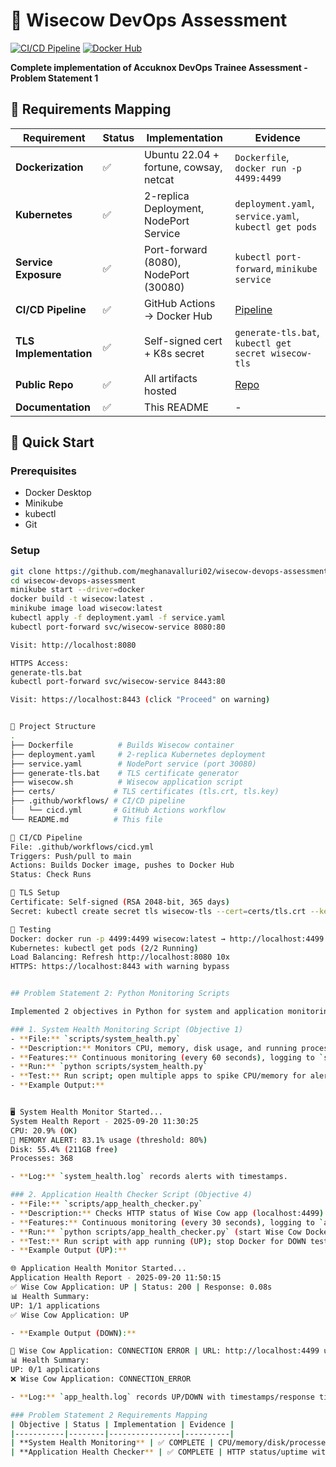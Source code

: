 # 🐄 Wisecow DevOps Assessment

[![CI/CD Pipeline](https://github.com/meghanavalluri02/wisecow-devops-assessment/actions/workflows/cicd.yml/badge.svg)](https://github.com/meghanavalluri02/wisecow-devops-assessment/actions)
[![Docker Hub](https://img.shields.io/badge/Docker%20Hub-wisecow--devops-blue)](https://hub.docker.com/r/meghanavalluri/wisecow-devops/tags)

**Complete implementation of Accuknox DevOps Trainee Assessment - Problem Statement 1**

## 🎯 Requirements Mapping

| Requirement | Status | Implementation | Evidence |
|-------------|--------|----------------|----------|
| **Dockerization** | ✅ | Ubuntu 22.04 + fortune, cowsay, netcat | `Dockerfile`, `docker run -p 4499:4499` |
| **Kubernetes** | ✅ | 2-replica Deployment, NodePort Service | `deployment.yaml`, `service.yaml`, `kubectl get pods` |
| **Service Exposure** | ✅ | Port-forward (8080), NodePort (30080) | `kubectl port-forward`, `minikube service` |
| **CI/CD Pipeline** | ✅ | GitHub Actions → Docker Hub | [Pipeline](https://github.com/meghanavalluri02/wisecow-devops-assessment/actions) |
| **TLS Implementation** | ✅ | Self-signed cert + K8s secret | `generate-tls.bat`, `kubectl get secret wisecow-tls` |
| **Public Repo** | ✅ | All artifacts hosted | [Repo](https://github.com/meghanavalluri02/wisecow-devops-assessment) |
| **Documentation** | ✅ | This README | - |

## 🚀 Quick Start

### Prerequisites
- Docker Desktop
- Minikube
- kubectl
- Git

### Setup
```bash
git clone https://github.com/meghanavalluri02/wisecow-devops-assessment.git
cd wisecow-devops-assessment
minikube start --driver=docker
docker build -t wisecow:latest .
minikube image load wisecow:latest
kubectl apply -f deployment.yaml -f service.yaml
kubectl port-forward svc/wisecow-service 8080:80

Visit: http://localhost:8080

HTTPS Access:
generate-tls.bat
kubectl port-forward svc/wisecow-service 8443:80

Visit: https://localhost:8443 (click "Proceed" on warning)


📂 Project Structure
.
├── Dockerfile          # Builds Wisecow container
├── deployment.yaml     # 2-replica Kubernetes deployment
├── service.yaml        # NodePort service (port 30080)
├── generate-tls.bat    # TLS certificate generator
├── wisecow.sh          # Wisecow application script
├── certs/             # TLS certificates (tls.crt, tls.key)
├── .github/workflows/ # CI/CD pipeline
│   └── cicd.yml       # GitHub Actions workflow
└── README.md          # This file

🔧 CI/CD Pipeline
File: .github/workflows/cicd.yml
Triggers: Push/pull to main
Actions: Builds Docker image, pushes to Docker Hub
Status: Check Runs

🔐 TLS Setup
Certificate: Self-signed (RSA 2048-bit, 365 days)
Secret: kubectl create secret tls wisecow-tls --cert=certs/tls.crt --key=certs/tls.key

🧪 Testing
Docker: docker run -p 4499:4499 wisecow:latest → http://localhost:4499
Kubernetes: kubectl get pods (2/2 Running)
Load Balancing: Refresh http://localhost:8080 10x
HTTPS: https://localhost:8443 with warning bypass


## Problem Statement 2: Python Monitoring Scripts

Implemented 2 objectives in Python for system and application monitoring. Scripts located in `scripts/` folder. Both use `psutil` and `requests` libraries for cross-platform compatibility.

### 1. System Health Monitoring Script (Objective 1)
- **File:** `scripts/system_health.py`
- **Description:** Monitors CPU, memory, disk usage, and running processes. Alerts to console and log file if thresholds exceeded (CPU > 80%, Memory > 80%, Disk > 85%, Processes > 500).
- **Features:** Continuous monitoring (every 60 seconds), logging to `system_health.log`, formatted reports.
- **Run:** `python scripts/system_health.py`
- **Test:** Run script; open multiple apps to spike CPU/memory for alerts. Stop with Ctrl+C.
- **Example Output:**


🖥️ System Health Monitor Started...
System Health Report - 2025-09-20 11:30:25
CPU: 20.9% (OK)
🚨 MEMORY ALERT: 83.1% usage (threshold: 80%)
Disk: 55.4% (211GB free)
Processes: 368

- **Log:** `system_health.log` records alerts with timestamps.

### 2. Application Health Checker Script (Objective 4)
- **File:** `scripts/app_health_checker.py`
- **Description:** Checks HTTP status of Wise Cow app (localhost:4499). Reports UP (status 200) or DOWN (error/timeout/non-200). Includes response time.
- **Features:** Continuous monitoring (every 30 seconds), logging to `app_health.log`, handles timeouts/connections.
- **Run:** `python scripts/app_health_checker.py` (start Wise Cow Docker first: `docker run -p 4499:4499 wisecow:latest`)
- **Test:** Run script with app running (UP); stop Docker for DOWN test. Stop with Ctrl+C.
- **Example Output (UP):**

🌐 Application Health Monitor Started...
Application Health Report - 2025-09-20 11:50:15
✅ Wise Cow Application: UP | Status: 200 | Response: 0.08s
📊 Health Summary:
UP: 1/1 applications
✅ Wise Cow Application: UP

- **Example Output (DOWN):**

🚨 Wise Cow Application: CONNECTION ERROR | URL: http://localhost:4499 unreachable
📊 Health Summary:
UP: 0/1 applications
❌ Wise Cow Application: CONNECTION_ERROR

- **Log:** `app_health.log` records UP/DOWN with timestamps/response times.

### Problem Statement 2 Requirements Mapping
| Objective | Status | Implementation | Evidence |
|-----------|--------|----------------|----------|
| **System Health Monitoring** | ✅ COMPLETE | CPU/memory/disk/processes with alerts | `system_health.py`, console/log output |
| **Application Health Checker** | ✅ COMPLETE | HTTP status/uptime with error handling | `app_health_checker.py`, UP/DOWN tests |




